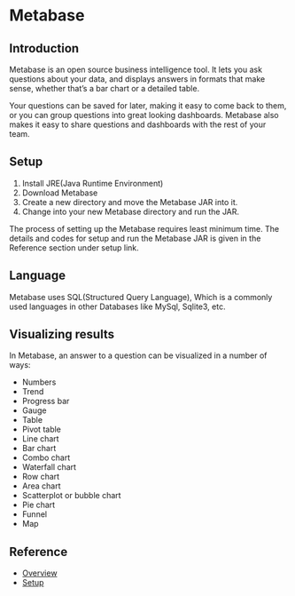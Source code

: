 # Metabase

## Introduction
Metabase is an open source business intelligence tool. It lets you ask questions about your data, and displays answers in formats that make sense, whether that’s a bar chart or a detailed table.

Your questions can be saved for later, making it easy to come back to them, or you can group questions into great looking dashboards. Metabase also makes it easy to share questions and dashboards with the rest of your team.

## Setup
1. Install JRE(Java Runtime Environment)
2. Download Metabase 
3. Create a new directory and move the Metabase JAR into it.
4. Change into your new Metabase directory and run the JAR.

The process of setting up the Metabase requires least minimum time. The details and codes for setup and run the Metabase JAR is given in the Reference section under setup link.

## Language
Metabase uses SQL(Structured Query Language), Which is a commonly used languages in other Databases like MySql, Sqlite3, etc.

## Visualizing results
In Metabase, an answer to a question can be visualized in a number of ways:
* Numbers
* Trend
* Progress bar
* Gauge
* Table
* Pivot table
* Line chart
* Bar chart
* Combo chart
* Waterfall chart
* Row chart
* Area chart
* Scatterplot or bubble chart
* Pie chart
* Funnel
* Map


## Reference
* [Overview](https://www.metabase.com/docs/latest/users-guide/01-what-is-metabase.html)
* [Setup](https://www.metabase.com/docs/latest/operations-guide/running-the-metabase-jar-file.html)
